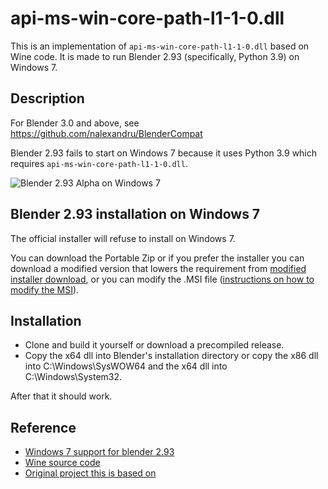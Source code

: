 # api-ms-win-core-path-l1-1-0.dll
This is an implementation of `api-ms-win-core-path-l1-1-0.dll` based on Wine code. It is made to run Blender 2.93 (specifically, Python 3.9) on Windows 7.

## Description

For Blender 3.0 and above, see https://github.com/nalexandru/BlenderCompat

Blender 2.93 fails to start on Windows 7 because it uses Python 3.9 which requires `api-ms-win-core-path-l1-1-0.dll`.

![Blender 2.93 Alpha on Windows 7](https://raw.githubusercontent.com/nalexandru/api-ms-win-core-path-HACK/master/293_win7.png)

## Blender 2.93 installation on Windows 7

The official installer will refuse to install on Windows 7.

You can download the Portable Zip or if you prefer the installer you can download a modified version that lowers the requirement from [modified installer download](https://1drv.ms/u/s%21AhpnXywMA4U1mQHBW0R_xWClYKBP?e=YgUSLj), or you can modify the .MSI file ([instructions on how to modify the MSI](http://david-merritt.blogspot.com/2012/08/force-blocked-software-to-install-onto.html)).

## Installation
* Clone and build it yourself or download a precompiled release.
* Copy the x64 dll into Blender's installation directory or copy the x86 dll into C:\Windows\SysWOW64 and the x64 dll into C:\Windows\System32.

After that it should work.

## Reference
* [Windows 7 support for blender 2.93](https://blender.community/c/rightclickselect/XZgbbc)
* [Wine source code](https://source.winehq.org/git/wine.git/blob_plain/HEAD:/dlls/kernelbase/path.c)
* [Original project this is based on](https://github.com/kobilutil/api-ms-win-core-path-HACK)
